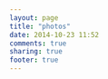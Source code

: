 ```yaml
---
layout: page
title: "photos"
date: 2014-10-23 11:52
comments: true
sharing: true
footer: true
---
```



